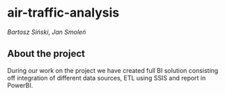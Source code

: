 # air-traffic-analysis

*Bartosz Siński*, *Jan Smoleń*

## About the project

During our work on the project we have created full BI solution consisting off integration of different data sources, ETL using SSIS and report in PowerBI.
